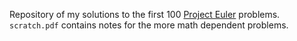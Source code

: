 Repository of my solutions to the first 100 [Project Euler](https://projecteuler.net/) problems.
`scratch.pdf` contains notes for the more math dependent problems.
